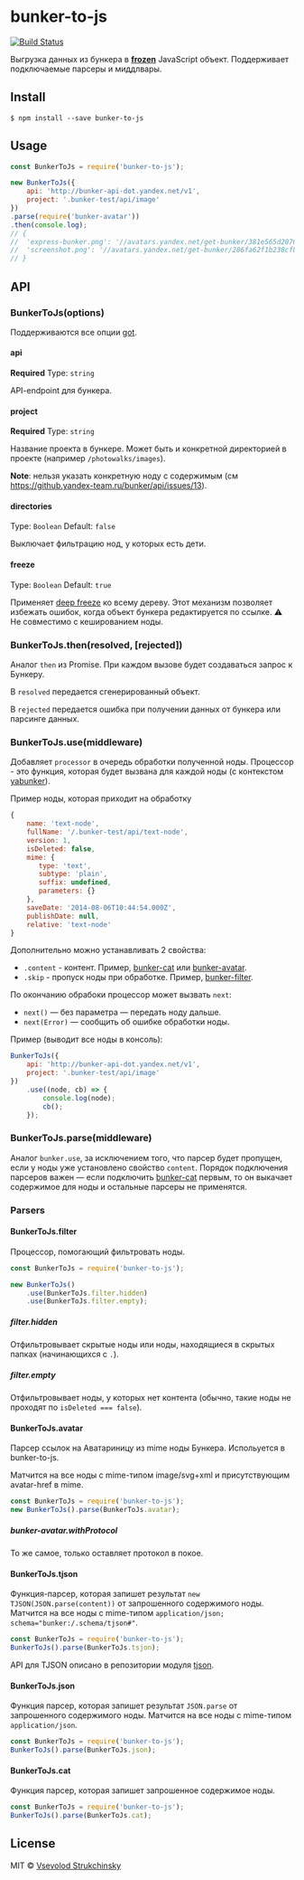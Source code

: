 # bunker-to-js

[![Build Status](https://drone.yandex-team.ru/api/badges/project-stub/bunker-to-js/status.svg)](https://drone.yandex-team.ru/project-stub/bunker-to-js)

Выгрузка данных из бункера в [**frozen**](https://developer.mozilla.org/ru/docs/Web/JavaScript/Reference/Global_Objects/Object/isFrozen) JavaScript объект. Поддерживает подключаемые парсеры и миддлвары.

## Install

```
$ npm install --save bunker-to-js
```


## Usage

```js
const BunkerToJs = require('bunker-to-js');

new BunkerToJs({
    api: 'http://bunker-api-dot.yandex.net/v1',
    project: '.bunker-test/api/image'
})
.parse(require('bunker-avatar'))
.then(console.log);
// {
//  'express-bunker.png': '//avatars.yandex.net/get-bunker/381e565d207672cd800f8f0809da212043d91163/normal/381e56.jpg',
//  'screenshot.png': '//avatars.yandex.net/get-bunker/286fa62f1b238cf8d2ea9795029ae2052c762c18/normal/286fa6.png'
// }
```


## API

### BunkerToJs(options)

Поддерживаются все опции [got](https://github.com/sindresorhus/got).

#### api
__Required__
Type: `string`

API-endpoint для бункера.

#### project
__Required__
Type: `string`

Название проекта в бункере. Может быть и конкретной директорией в проекте (например `/photowalks/images`).

__Note__: нельзя указать конкретную ноду с содержимым (см https://github.yandex-team.ru/bunker/api/issues/13).

#### directories
Type: `Boolean`
Default: `false`

Выключает фильтрацию нод, у которых есть дети.

#### freeze
Type: `Boolean`
Default: `true`

Применяет [deep freeze](https://developer.mozilla.org/ru/docs/Web/JavaScript/Reference/Global_Objects/Object/freeze) ко
всему дереву. Этот механизм позволяет избежать ошибок, когда объект бункера редактируется по ссылке.
:warning: Не совместимо с кешированием ноды.


### BunkerToJs.then(resolved, [rejected])

Аналог `then` из Promise. При каждом вызове будет создаваться запрос к Бункеру.

В `resolved` передается сгенерированный объект.

В `rejected` передается ошибка при получении данных от бункера или парсинге данных.

### BunkerToJs.use(middleware)

Добавляет `processor` в очередь обработки полученной ноды. Процессор - это функция,
которая будет вызвана для каждой ноды (с контекстом [yabunker](https://github.yandex-team.ru/project-stub/yabunker)).

Пример ноды, которая приходит на обработку

```js
{
	name: 'text-node',
    fullName: '/.bunker-test/api/text-node',
    version: 1,
    isDeleted: false,
    mime: {
       type: 'text',
       subtype: 'plain',
       suffix: undefined,
       parameters: {}
    },
    saveDate: '2014-08-06T10:44:54.000Z',
    publishDate: null,
    relative: 'text-node'
}
```

Дополнительно можно устанавливать 2 свойства:

- ``.content`` - контент. Пример, [bunker-cat](https://github.yandex-team.ru/project-stub/bunker-cat) или [bunker-avatar](https://github.yandex-team.ru/project-stub/bunker-avatar).
- ``.skip`` - пропуск ноды при обработке. Пример, [bunker-filter](https://github.yandex-team.ru/project-stub/bunker-filter).

По окончанию обрабоки процессор может вызвать `next`:

 * `next()` — без параметра — передать ноду дальше.
 * `next(Error)` — сообщить об ошибке обработки ноды.

Пример (выводит все ноды в консоль):

```js
BunkerToJs({
    api: 'http://bunker-api-dot.yandex.net/v1',
    project: '.bunker-test/api/image'
})
    .use((node, cb) => {
        console.log(node);
        cb();
    });
```

### BunkerToJs.parse(middleware)

Аналог `bunker.use`, за исключением того, что парсер будет пропущен, если у ноды уже установлено свойство `content`.
Порядок подключения парсеров важен — если подключить [bunker-cat](https://github.yandex-team.ru/project-stub/bunker-cat) первым, то он выкачает содержимое для ноды и остальные парсеры не применятся.

### Parsers

#### BunkerToJs.filter

Процессор, помогающий фильтровать ноды.
```js
const BunkerToJs = require('bunker-to-js');

new BunkerToJs()
    .use(BunkerToJs.filter.hidden)
    .use(BunkerToJs.filter.empty);
```

##### filter.hidden

Отфильтровывает скрытые ноды или ноды, находящиеся в скрытых папках (начинающихся с `.`).

##### filter.empty

Отфильтровывает ноды, у которых нет контента (обычно, такие ноды не проходят по `isDeleted === false`).

#### BunkerToJs.avatar

Парсер ссылок на Аватариницу из mime ноды Бункера. Испольуется в bunker-to-js.

Матчится на все ноды с mime-типом image/svg+xml и присутствующим avatar-href в mime.
```js
const BunkerToJs = require('bunker-to-js');
new BunkerToJs().parse(BunkerToJs.avatar);
````

##### bunker-avatar.withProtocol

То же самое, только оставляет протокол в покое.

#### BunkerToJs.tjson

Функция-парсер, которая запишет результат `new TJSON(JSON.parse(content))` от запрошенного содержимого ноды.
Матчится на все ноды с mime-типом `application/json; schema="bunker:/.schema/tjson#"`.

```js
const BunkerToJs = require('bunker-to-js');
BunkerToJs().parse(BunkerToJs.tsjon);
```

API для TJSON описано в репозитории модуля [tjson](https://github.yandex-team.ru/project-stub/tjson).

#### BunkerToJs.json

Функция парсер, которая запишет результат `JSON.parse` от запрошенного содержимого ноды. Матчится на все ноды с
mime-типом `application/json`.

```js
const BunkerToJs = require('bunker-to-js');
BunkerToJs().parse(BunkerToJs.json);
```

#### BunkerToJs.cat

Функция парсер, которая запишет запрошенное содержимое ноды.

```js
const BunkerToJs = require('bunker-to-js');
BunkerToJs().parse(BunkerToJs.cat);
```


## License

MIT © [Vsevolod Strukchinsky](http://staff.yandex-team.ru/floatdrop)
